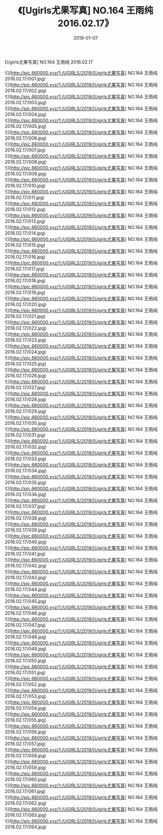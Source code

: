 ﻿---
layout: post
title:  《[Ugirls尤果写真] NO.164 王雨纯 2016.02.17》
date:   2019-01-07
img: http://pic.660000.xyz/1:/UGIRLS/2019/[Ugirls尤果写真] NO.164 王雨纯 2016.02.17/000.jpg
categories: [美女, 清纯, 唯美]
---

[Ugirls尤果写真] NO.164 王雨纯 2016.02.17

 ![](http://pic.660000.xyz/1:/UGIRLS/2019/[Ugirls尤果写真] NO.164 王雨纯 2016.02.17/001.jpg) <br>![](http://pic.660000.xyz/1:/UGIRLS/2019/[Ugirls尤果写真] NO.164 王雨纯 2016.02.17/002.jpg) <br>![](http://pic.660000.xyz/1:/UGIRLS/2019/[Ugirls尤果写真] NO.164 王雨纯 2016.02.17/003.jpg) <br>![](http://pic.660000.xyz/1:/UGIRLS/2019/[Ugirls尤果写真] NO.164 王雨纯 2016.02.17/004.jpg) <br>![](http://pic.660000.xyz/1:/UGIRLS/2019/[Ugirls尤果写真] NO.164 王雨纯 2016.02.17/005.jpg) <br>![](http://pic.660000.xyz/1:/UGIRLS/2019/[Ugirls尤果写真] NO.164 王雨纯 2016.02.17/006.jpg) <br>![](http://pic.660000.xyz/1:/UGIRLS/2019/[Ugirls尤果写真] NO.164 王雨纯 2016.02.17/007.jpg) <br>![](http://pic.660000.xyz/1:/UGIRLS/2019/[Ugirls尤果写真] NO.164 王雨纯 2016.02.17/008.jpg) <br>![](http://pic.660000.xyz/1:/UGIRLS/2019/[Ugirls尤果写真] NO.164 王雨纯 2016.02.17/009.jpg) <br>![](http://pic.660000.xyz/1:/UGIRLS/2019/[Ugirls尤果写真] NO.164 王雨纯 2016.02.17/010.jpg) <br>![](http://pic.660000.xyz/1:/UGIRLS/2019/[Ugirls尤果写真] NO.164 王雨纯 2016.02.17/011.jpg) <br>![](http://pic.660000.xyz/1:/UGIRLS/2019/[Ugirls尤果写真] NO.164 王雨纯 2016.02.17/012.jpg) <br>![](http://pic.660000.xyz/1:/UGIRLS/2019/[Ugirls尤果写真] NO.164 王雨纯 2016.02.17/013.jpg) <br>![](http://pic.660000.xyz/1:/UGIRLS/2019/[Ugirls尤果写真] NO.164 王雨纯 2016.02.17/014.jpg) <br>![](http://pic.660000.xyz/1:/UGIRLS/2019/[Ugirls尤果写真] NO.164 王雨纯 2016.02.17/015.jpg) <br>![](http://pic.660000.xyz/1:/UGIRLS/2019/[Ugirls尤果写真] NO.164 王雨纯 2016.02.17/016.jpg) <br>![](http://pic.660000.xyz/1:/UGIRLS/2019/[Ugirls尤果写真] NO.164 王雨纯 2016.02.17/017.jpg) <br>![](http://pic.660000.xyz/1:/UGIRLS/2019/[Ugirls尤果写真] NO.164 王雨纯 2016.02.17/018.jpg) <br>![](http://pic.660000.xyz/1:/UGIRLS/2019/[Ugirls尤果写真] NO.164 王雨纯 2016.02.17/019.jpg) <br>![](http://pic.660000.xyz/1:/UGIRLS/2019/[Ugirls尤果写真] NO.164 王雨纯 2016.02.17/020.jpg) <br>![](http://pic.660000.xyz/1:/UGIRLS/2019/[Ugirls尤果写真] NO.164 王雨纯 2016.02.17/021.jpg) <br>![](http://pic.660000.xyz/1:/UGIRLS/2019/[Ugirls尤果写真] NO.164 王雨纯 2016.02.17/022.jpg) <br>![](http://pic.660000.xyz/1:/UGIRLS/2019/[Ugirls尤果写真] NO.164 王雨纯 2016.02.17/023.jpg) <br>![](http://pic.660000.xyz/1:/UGIRLS/2019/[Ugirls尤果写真] NO.164 王雨纯 2016.02.17/024.jpg) <br>![](http://pic.660000.xyz/1:/UGIRLS/2019/[Ugirls尤果写真] NO.164 王雨纯 2016.02.17/025.jpg) <br>![](http://pic.660000.xyz/1:/UGIRLS/2019/[Ugirls尤果写真] NO.164 王雨纯 2016.02.17/026.jpg) <br>![](http://pic.660000.xyz/1:/UGIRLS/2019/[Ugirls尤果写真] NO.164 王雨纯 2016.02.17/027.jpg) <br>![](http://pic.660000.xyz/1:/UGIRLS/2019/[Ugirls尤果写真] NO.164 王雨纯 2016.02.17/028.jpg) <br>![](http://pic.660000.xyz/1:/UGIRLS/2019/[Ugirls尤果写真] NO.164 王雨纯 2016.02.17/029.jpg) <br>![](http://pic.660000.xyz/1:/UGIRLS/2019/[Ugirls尤果写真] NO.164 王雨纯 2016.02.17/030.jpg) <br>![](http://pic.660000.xyz/1:/UGIRLS/2019/[Ugirls尤果写真] NO.164 王雨纯 2016.02.17/031.jpg) <br>![](http://pic.660000.xyz/1:/UGIRLS/2019/[Ugirls尤果写真] NO.164 王雨纯 2016.02.17/032.jpg) <br>![](http://pic.660000.xyz/1:/UGIRLS/2019/[Ugirls尤果写真] NO.164 王雨纯 2016.02.17/033.jpg) <br>![](http://pic.660000.xyz/1:/UGIRLS/2019/[Ugirls尤果写真] NO.164 王雨纯 2016.02.17/034.jpg) <br>![](http://pic.660000.xyz/1:/UGIRLS/2019/[Ugirls尤果写真] NO.164 王雨纯 2016.02.17/035.jpg) <br>![](http://pic.660000.xyz/1:/UGIRLS/2019/[Ugirls尤果写真] NO.164 王雨纯 2016.02.17/036.jpg) <br>![](http://pic.660000.xyz/1:/UGIRLS/2019/[Ugirls尤果写真] NO.164 王雨纯 2016.02.17/037.jpg) <br>![](http://pic.660000.xyz/1:/UGIRLS/2019/[Ugirls尤果写真] NO.164 王雨纯 2016.02.17/038.jpg) <br>![](http://pic.660000.xyz/1:/UGIRLS/2019/[Ugirls尤果写真] NO.164 王雨纯 2016.02.17/039.jpg) <br>![](http://pic.660000.xyz/1:/UGIRLS/2019/[Ugirls尤果写真] NO.164 王雨纯 2016.02.17/040.jpg) <br>![](http://pic.660000.xyz/1:/UGIRLS/2019/[Ugirls尤果写真] NO.164 王雨纯 2016.02.17/041.jpg) <br>![](http://pic.660000.xyz/1:/UGIRLS/2019/[Ugirls尤果写真] NO.164 王雨纯 2016.02.17/042.jpg) <br>![](http://pic.660000.xyz/1:/UGIRLS/2019/[Ugirls尤果写真] NO.164 王雨纯 2016.02.17/043.jpg) <br>![](http://pic.660000.xyz/1:/UGIRLS/2019/[Ugirls尤果写真] NO.164 王雨纯 2016.02.17/044.jpg) <br>![](http://pic.660000.xyz/1:/UGIRLS/2019/[Ugirls尤果写真] NO.164 王雨纯 2016.02.17/045.jpg) <br>![](http://pic.660000.xyz/1:/UGIRLS/2019/[Ugirls尤果写真] NO.164 王雨纯 2016.02.17/046.jpg) <br>![](http://pic.660000.xyz/1:/UGIRLS/2019/[Ugirls尤果写真] NO.164 王雨纯 2016.02.17/047.jpg) <br>![](http://pic.660000.xyz/1:/UGIRLS/2019/[Ugirls尤果写真] NO.164 王雨纯 2016.02.17/048.jpg) <br>![](http://pic.660000.xyz/1:/UGIRLS/2019/[Ugirls尤果写真] NO.164 王雨纯 2016.02.17/049.jpg) <br>![](http://pic.660000.xyz/1:/UGIRLS/2019/[Ugirls尤果写真] NO.164 王雨纯 2016.02.17/050.jpg) <br>![](http://pic.660000.xyz/1:/UGIRLS/2019/[Ugirls尤果写真] NO.164 王雨纯 2016.02.17/051.jpg) <br>![](http://pic.660000.xyz/1:/UGIRLS/2019/[Ugirls尤果写真] NO.164 王雨纯 2016.02.17/052.jpg) <br>![](http://pic.660000.xyz/1:/UGIRLS/2019/[Ugirls尤果写真] NO.164 王雨纯 2016.02.17/053.jpg) <br>![](http://pic.660000.xyz/1:/UGIRLS/2019/[Ugirls尤果写真] NO.164 王雨纯 2016.02.17/054.jpg) <br>![](http://pic.660000.xyz/1:/UGIRLS/2019/[Ugirls尤果写真] NO.164 王雨纯 2016.02.17/055.jpg) <br>![](http://pic.660000.xyz/1:/UGIRLS/2019/[Ugirls尤果写真] NO.164 王雨纯 2016.02.17/056.jpg) <br>![](http://pic.660000.xyz/1:/UGIRLS/2019/[Ugirls尤果写真] NO.164 王雨纯 2016.02.17/057.jpg) <br>![](http://pic.660000.xyz/1:/UGIRLS/2019/[Ugirls尤果写真] NO.164 王雨纯 2016.02.17/058.jpg) <br>![](http://pic.660000.xyz/1:/UGIRLS/2019/[Ugirls尤果写真] NO.164 王雨纯 2016.02.17/059.jpg) <br>![](http://pic.660000.xyz/1:/UGIRLS/2019/[Ugirls尤果写真] NO.164 王雨纯 2016.02.17/060.jpg) <br>![](http://pic.660000.xyz/1:/UGIRLS/2019/[Ugirls尤果写真] NO.164 王雨纯 2016.02.17/061.jpg) <br>![](http://pic.660000.xyz/1:/UGIRLS/2019/[Ugirls尤果写真] NO.164 王雨纯 2016.02.17/062.jpg) <br>![](http://pic.660000.xyz/1:/UGIRLS/2019/[Ugirls尤果写真] NO.164 王雨纯 2016.02.17/063.jpg) <br>![](http://pic.660000.xyz/1:/UGIRLS/2019/[Ugirls尤果写真] NO.164 王雨纯 2016.02.17/064.jpg) <br>